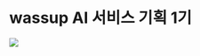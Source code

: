 # wassup AI 서비스 기획 1기
<img src="https://capsule-render.vercel.app/api?type=waving&color=gradient&height=300&section=header&text=study%20note&fontSize=90" />


